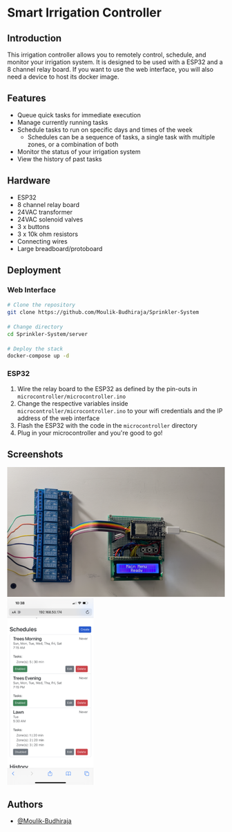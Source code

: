 # Smart Irrigation Controller

## Introduction

This irrigation controller allows you to remotely control, schedule, and monitor your irrigation system. It is designed to be used with a ESP32 and a 8 channel relay board. If you want to use the web interface, you will also need a device to host its docker image.

## Features

- Queue quick tasks for immediate execution
- Manage currently running tasks
- Schedule tasks to run on specific days and times of the week
  - Schedules can be a sequence of tasks, a single task with multiple zones, or a combination of both
- Monitor the status of your irrigation system
- View the history of past tasks

## Hardware

- ESP32
- 8 channel relay board
- 24VAC transformer
- 24VAC solenoid valves
- 3 x buttons
- 3 x 10k ohm resistors
- Connecting wires
- Large breadboard/protoboard

## Deployment

### Web Interface

```bash
# Clone the repository
git clone https://github.com/Moulik-Budhiraja/Sprinkler-System

# Change directory
cd Sprinkler-System/server

# Deploy the stack
docker-compose up -d
```

### ESP32

1. Wire the relay board to the ESP32 as defined by the pin-outs in `microcontroller/microcontroller.ino`
1. Change the respective variables inside `microcontroller/microcontroller.ino` to your wifi credentials and the IP address of the web interface
1. Flash the ESP32 with the code in the `microcontroller` directory
1. Plug in your microcontroller and you're good to go!

## Screenshots

<p float="left">
  <img src="/Assets/Images/esp32.png" alt="ESP32" width="600" />
  <img src="/Assets/Images/web-interface.png" alt="Web Interface" width="200" />
</p>

## Authors

- [@Moulik-Budhiraja](https://github.com/Moulik-Budhiraja)
